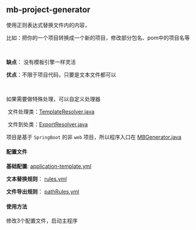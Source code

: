 ## mb-project-generator

使用正则表达式替换文件内的内容，

比如：把你的一个项目转换成一个新的项目，修改部分包名、pom中的项目名等

<br/>

**缺点**： 没有模板引擎一样灵活

**优点**：不限于项目代码，只要是文本文件都可以

<br/>

如果需要做特殊处理，可以自定义处理器

​    文件处理类：[TemplateResolver.java](src/main/java/cc/wanforme/mbgenerator/template/resolver/TemplateResolver.java)

​    文件到处类：[ExportResolver.java](src/main/java/cc/wanforme/mbgenerator/template/resolver/ExportResolver.java)

项目是基于 `SpringBoot` 的非 `web` 项目，所以程序入口在 [MBGenerator.java](src/main/java/cc/wanforme/mbgenerator/MBGenerator.java)



#### 配置文件

**基础配置**:  [application-template.yml](src/main/resources/config/application-template.yml)

**文本替换规则**： [rules.yml](src/main/resources/rules.yml)

**文件导出规则**： [pathRules.yml](src/main/resources/pathRules.yml)



#### 使用方法

修改3个配置文件，启动主程序
